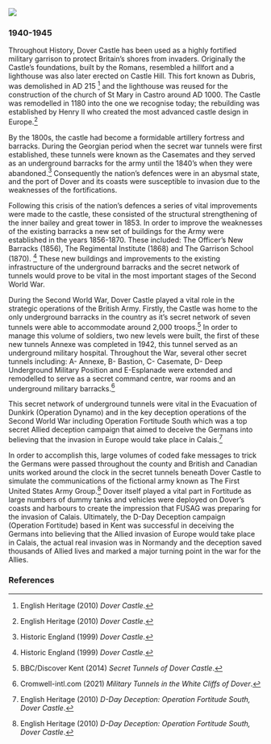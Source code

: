 <a href="https://dev.visual-essays.app"><img src="https://dev-visual-essays.netlify.app/images/ve-button.png"></a> 

<param ve-config title="The secret war tunnels of Dover Castle"author="Brooke Altringham" layout="vtl"banner="https://upload.wikimedia.org/wikipedia/commons/9/9b/Dover_Castle_20180901.jpg" label="Dover Castle" attribution="Suicasmo"url="https://upload.wikimedia.org/wikipedia/commons/9/9b/Dover_Castle_20180901.jpg"> 

<param ve-entity eid="Q950970" aliases="Dover Castle"> 

### 1940-1945 

Throughout History, Dover Castle has been used as a highly fortified military garrison to protect Britain’s shores from invaders. Originally the Castle’s foundations, built by the Romans, resembled a hillfort and a lighthouse was also later erected on Castle Hill. This fort known as Dubris, was demolished in AD 215 [^ref1] and the lighthouse was reused for the construction of the church of St Mary in Castro around AD 1000. The Castle was remodelled in 1180 into the one we recognise today; the rebuilding was established by Henry II who created the most advanced castle design in Europe.[^ref2]  
<param ve-image url="images/Roman Pharos.jpg" label="Roman Pharos, Dover" attribution="Postcard c.1920s"> 

By the 1800s, the castle had become a formidable artillery fortress and barracks. During the Georgian period when the secret war tunnels were first established, these tunnels were known as the Casemates and they served as an underground barracks for the army until the 1840’s when they were abandoned.[^ref3] Consequently the nation’s defences were in an abysmal state, and the port of Dover and its coasts were susceptible to invasion due to the weaknesses of the fortifications.  
<param ve-image url="https://upload.wikimedia.org/wikipedia/commons/4/47/George_Chambers_%281803-40%29_-_A_View_of_Dover_-_RCIN_405276_-_Royal_Collection.jpg" label="George Chambers (1803-40) - A View of Dover - RCIN 405276 - Royal Collection" attribution="George Chambers, Public domain, via Wikimedia Commons"> 

Following this crisis of the nation’s defences a series of vital improvements were made to the castle, these consisted of the structural strengthening of the inner bailey and great tower in 1853. In order to improve the weaknesses of the existing barracks a new set of buildings for the Army were established in the years 1856-1870. These included: The Officer’s New Barracks (1856), The Regimental Institute (1868) and The Garrison School (1870). [^ref4] These new buildings and improvements to the existing infrastructure of the underground barracks and the secret network of tunnels would prove to be vital in the most important stages of the Second World War. 
<param ve-image url="https://upload.wikimedia.org/wikipedia/commons/1/16/Dover_Castle_005.jpg" label="Dover Castle, Officer's Mess" attribution="Sakralamn, CC BY-SA 4.0, via Wikimedia Commons"> 

During the Second World War, Dover Castle played a vital role in the strategic operations of the British Army. Firstly, the Castle was home to the only underground barracks in the country as it’s secret network of seven tunnels were able to accommodate around 2,000 troops.[^ref5] In order to manage this volume of soldiers, two new levels were built, the first of these new tunnels Annexe was completed in 1942, this tunnel served as an underground military hospital. Throughout the War, several other secret tunnels including: A- Annexe, B- Bastion, C- Casemate, D- Deep Underground Military Position and E-Esplanade were extended and remodelled to serve as a secret command centre, war rooms and an underground military barracks.[^ref6]  
<param ve-image url="images/brooke.jpg" label="Illustration of the secret war tunnels at Dover" attribution="Brooke Altringham"> 

This secret network of underground tunnels were vital in the Evacuation of Dunkirk (Operation Dynamo) and in the key deception operations of the Second World War including Operation Fortitude South which was a top secret Allied deception campaign that aimed to deceive the Germans into believing that the invasion in Europe would take place in Calais.[^ref7]  
<param ve-image url="https://upload.wikimedia.org/wikipedia/commons/5/54/Dummy_Vehicles_and_Equipment_USED_For_Deception_during_the_Second_World_War_H42531.jpg" label="Photograph of a dummy tank, Dover" attribution="War Office official photographer, Public domain, via Wikimedia Commons"> 

In order to accomplish this, large volumes of coded fake messages to trick the Germans were passed throughout the county and British and Canadian units worked around the clock in the secret tunnels beneath Dover Castle to simulate the communications of the fictional army known as The First United States Army Group.[^ref8] Dover itself played a vital part in Fortitude as large numbers of dummy tanks and vehicles were deployed on Dover’s coasts and harbours to create the impression that FUSAG was preparing for the invasion of Calais. Ultimately, the D-Day Deception campaign (Operation Fortitude) based in Kent was successful in deceiving the Germans into believing that the Allied invasion of Europe would take place in Calais, the actual real invasion was in Normandy and the deception saved thousands of Allied lives and marked a major turning point in the war for the Allies.  
<param ve-image url="https://upload.wikimedia.org/wikipedia/commons/6/64/RamsayStatueDover.JPG" label="Sir Bertram Ramsay Statue, Dover" attribution="Egghead06, Public domain, via Wikimedia Commons"> 

### References 

[^ref1]: English Heritage (2010) _Dover Castle_.   

[^ref2]: English Heritage (2010) _Dover Castle_.   

[^ref3]: Historic England (1999) _Dover Castle_.   

[^ref4]: Historic England (1999) _Dover Castle_.   

[^ref5]: BBC/Discover Kent (2014) _Secret Tunnels of Dover Castle_.   

[^ref6]: Cromwell-intl.com (2021) _Military Tunnels in the White Cliffs of Dover_.   

[^ref7]: English Heritage (2010) _D-Day Deception: Operation Fortitude South, Dover Castle_.   

[^ref8]: English Heritage (2010) _D-Day Deception: Operation Fortitude South, Dover Castle_.   
